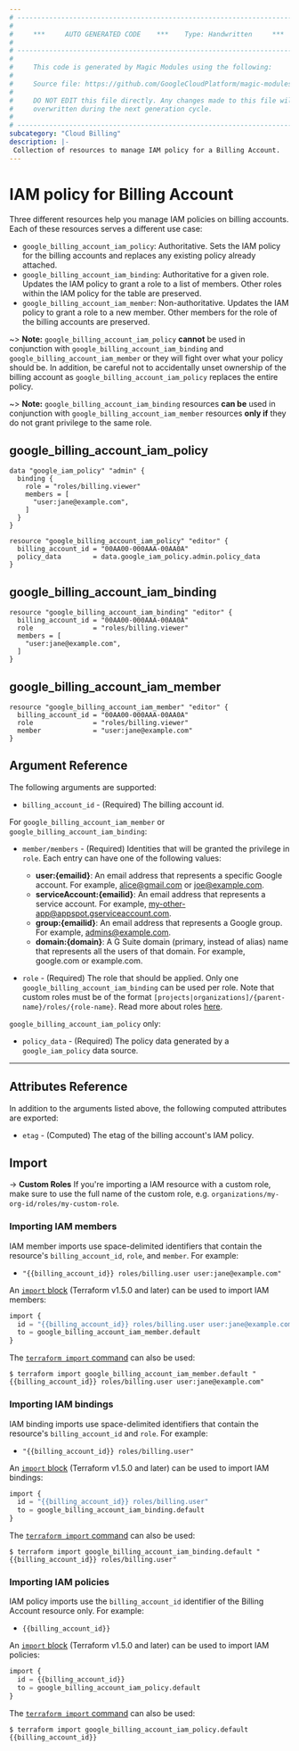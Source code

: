 ```yaml
---
# ----------------------------------------------------------------------------
#
#     ***     AUTO GENERATED CODE    ***    Type: Handwritten     ***
#
# ----------------------------------------------------------------------------
#
#     This code is generated by Magic Modules using the following:
#
#     Source file: https://github.com/GoogleCloudPlatform/magic-modules/tree/main/mmv1/third_party/terraform/website/docs/r/billing_account_iam.html.markdown
#
#     DO NOT EDIT this file directly. Any changes made to this file will be
#     overwritten during the next generation cycle.
#
# ----------------------------------------------------------------------------
subcategory: "Cloud Billing"
description: |-
 Collection of resources to manage IAM policy for a Billing Account.
---
```


# IAM policy for Billing Account

Three different resources help you manage IAM policies on billing accounts. Each of these resources serves a different use case:

* `google_billing_account_iam_policy`: Authoritative. Sets the IAM policy for the billing accounts and replaces any existing policy already attached.
* `google_billing_account_iam_binding`: Authoritative for a given role. Updates the IAM policy to grant a role to a list of members. Other roles within the IAM policy for the table are preserved.
* `google_billing_account_iam_member`: Non-authoritative. Updates the IAM policy to grant a role to a new member. Other members for the role of the billing accounts are preserved.

~> **Note:** `google_billing_account_iam_policy` **cannot** be used in conjunction with `google_billing_account_iam_binding` and `google_billing_account_iam_member` or they will fight over what your policy should be. In addition, be careful not to accidentally unset ownership of the billing account as `google_billing_account_iam_policy` replaces the entire policy.

~> **Note:** `google_billing_account_iam_binding` resources **can be** used in conjunction with `google_billing_account_iam_member` resources **only if** they do not grant privilege to the same role.

## google_billing_account_iam_policy

```hcl
data "google_iam_policy" "admin" {
  binding {
    role = "roles/billing.viewer"
    members = [
      "user:jane@example.com",
    ]
  }
}

resource "google_billing_account_iam_policy" "editor" {
  billing_account_id = "00AA00-000AAA-00AA0A"
  policy_data        = data.google_iam_policy.admin.policy_data
}
```

## google_billing_account_iam_binding

```hcl
resource "google_billing_account_iam_binding" "editor" {
  billing_account_id = "00AA00-000AAA-00AA0A"
  role               = "roles/billing.viewer"
  members = [
    "user:jane@example.com",
  ]
}
```

## google_billing_account_iam_member

```hcl
resource "google_billing_account_iam_member" "editor" {
  billing_account_id = "00AA00-000AAA-00AA0A"
  role               = "roles/billing.viewer"
  member             = "user:jane@example.com"
}
```

## Argument Reference

The following arguments are supported:

* `billing_account_id` - (Required) The billing account id.

For `google_billing_account_iam_member` or `google_billing_account_iam_binding`:

* `member/members` - (Required) Identities that will be granted the privilege in `role`.
  Each entry can have one of the following values:
  * **user:{emailid}**: An email address that represents a specific Google account. For example, alice@gmail.com or joe@example.com.
  * **serviceAccount:{emailid}**: An email address that represents a service account. For example, my-other-app@appspot.gserviceaccount.com.
  * **group:{emailid}**: An email address that represents a Google group. For example, admins@example.com.
  * **domain:{domain}**: A G Suite domain (primary, instead of alias) name that represents all the users of that domain. For example, google.com or example.com.

* `role` - (Required) The role that should be applied. Only one
    `google_billing_account_iam_binding` can be used per role. Note that custom roles must be of the format
    `[projects|organizations]/{parent-name}/roles/{role-name}`. Read more about roles [here](https://cloud.google.com/bigtable/docs/access-control#roles).

`google_billing_account_iam_policy` only:
* `policy_data` - (Required) The policy data generated by a `google_iam_policy` data source.

- - -

## Attributes Reference

In addition to the arguments listed above, the following computed attributes are
exported:

* `etag` - (Computed) The etag of the billing account's IAM policy.

## Import


-> **Custom Roles** If you're importing a IAM resource with a custom role, make sure to use the
 full name of the custom role, e.g. `organizations/my-org-id/roles/my-custom-role`.

### Importing IAM members

IAM member imports use space-delimited identifiers that contain the resource's `billing_account_id`, `role`, and `member`. For example:

* `"{{billing_account_id}} roles/billing.user user:jane@example.com"`

An [`import` block](https://developer.hashicorp.com/terraform/language/import) (Terraform v1.5.0 and later) can be used to import IAM members:

```tf
import {
  id = "{{billing_account_id}} roles/billing.user user:jane@example.com"
  to = google_billing_account_iam_member.default
}
```

The [`terraform import` command](https://developer.hashicorp.com/terraform/cli/commands/import) can also be used:

```
$ terraform import google_billing_account_iam_member.default "{{billing_account_id}} roles/billing.user user:jane@example.com"
```

### Importing IAM bindings

IAM binding imports use space-delimited identifiers that contain the resource's `billing_account_id` and `role`. For example:

* `"{{billing_account_id}} roles/billing.user"`

An [`import` block](https://developer.hashicorp.com/terraform/language/import) (Terraform v1.5.0 and later) can be used to import IAM bindings:

```tf
import {
  id = "{{billing_account_id}} roles/billing.user"
  to = google_billing_account_iam_binding.default
}
```

The [`terraform import` command](https://developer.hashicorp.com/terraform/cli/commands/import) can also be used:

```
$ terraform import google_billing_account_iam_binding.default "{{billing_account_id}} roles/billing.user"
```

### Importing IAM policies

IAM policy imports use the `billing_account_id` identifier of the Billing Account resource only. For example:

* `{{billing_account_id}}`

An [`import` block](https://developer.hashicorp.com/terraform/language/import) (Terraform v1.5.0 and later) can be used to import IAM policies:

```tf
import {
  id = {{billing_account_id}}
  to = google_billing_account_iam_policy.default
}
```

The [`terraform import` command](https://developer.hashicorp.com/terraform/cli/commands/import) can also be used:

```
$ terraform import google_billing_account_iam_policy.default {{billing_account_id}}
```
